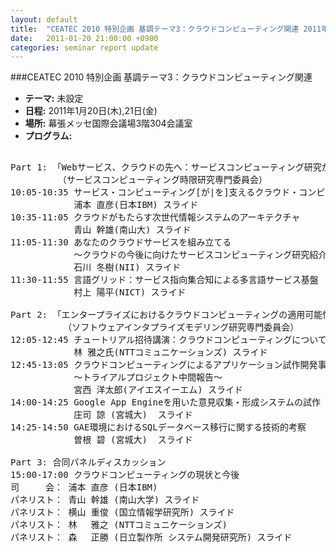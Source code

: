 ```yaml
---
layout: default
title:  "CEATEC 2010 特別企画 基調テーマ3：クラウドコンピューティング関連 2011年1月20日(木),21日(金)"
date:   2011-01-20 21:00:00 +0900
categories: seminar report update
---
```


###CEATEC 2010 特別企画 基調テーマ3：クラウドコンピューティング関連
- __テーマ:__ 未設定
- __日程:__ 2011年1月20日(木),21日(金)
- __場所:__ 幕張メッセ国際会議場3階304会議室
- __プログラム:__

<pre>

Part 1: 「Webサービス、クラウドの先へ：サービスコンピューティング研究が拓く世界」
         （サービスコンピューティング時限研究専門委員会） 
10:05-10:35 サービス・コンピューティング[が|を]支えるクラウド・コンピューティング
            浦本 直彦(日本IBM) スライド
10:35-11:05 クラウドがもたらす次世代情報システムのアーキテクチャ
            青山 幹雄(南山大) スライド
11:05-11:30 あなたのクラウドサービスを組み立てる
            ～クラウドの今後に向けたサービスコンピューティング研究紹介～
            石川 冬樹(NII) スライド
11:30-11:55 言語グリッド：サービス指向集合知による多言語サービス基盤
            村上 陽平(NICT) スライド

Part 2: 「エンタープライズにおけるクラウドコンピューティングの適用可能性 (チュートリアル） 」
          （ソフトウェアインタプライズモデリング研究専門委員会）
12:05-12:45 チュートリアル招待講演：クラウドコンピューティングについての国内外の最新状況と今後
            林 雅之氏(NTTコミュニケーションズ) スライド
12:45-13:05 クラウドコンピューティングによるアプリケーション試作開発事例
            ～トライアルプロジェクト中間報告～
            宮西 洋太郎(アイエスイーエム) スライド
14:00-14:25 Google App Engineを用いた意見収集・形成システムの試作
            庄司 諒 (宮城大)  スライド
14:25-14:50 GAE環境におけるSQLデータベース移行に関する技術的考察
            曽根 碧 (宮城大)  スライド

Part 3: 合同パネルディスカッション
15:00-17:00 クラウドコンピューティングの現状と今後
司　　　会： 浦本 直彦 (日本IBM)
パネリスト： 青山 幹雄 (南山大学) スライド
パネリスト： 横山 重俊 (国立情報学研究所) スライド
パネリスト： 林 　雅之 (NTTコミュニケーションズ)
パネリスト： 森 　正勝 (日立製作所 システム開発研究所) スライド

</pre>

